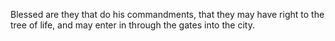 Blessed are they that do his commandments, that they may have right to the tree of life, and may enter in through the gates into the city.
